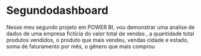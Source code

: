 # Segundodashboard
Nesse meu segundo projeto em POWER BI, vou demonstrar uma analise de dados de uma empresa fictícia do valor total de vendas , a quantidade total produtos vendidos, o produto que mais vendeu,  vendas cidade e estado, soma de faturamento por mês, o gênero que mais comprou 
